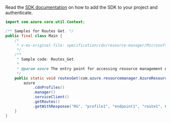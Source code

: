 Read the [SDK documentation](https://github.com/Azure/azure-sdk-for-java/blob/azure-resourcemanager_2.13.0/sdk/resourcemanager/azure-resourcemanager/README.md) on how to add the SDK to your project and authenticate.

```java
import com.azure.core.util.Context;

/** Samples for Routes Get. */
public final class Main {
    /*
     * x-ms-original-file: specification/cdn/resource-manager/Microsoft.Cdn/stable/2021-06-01/examples/Routes_Get.json
     */
    /**
     * Sample code: Routes_Get.
     *
     * @param azure The entry point for accessing resource management APIs in Azure.
     */
    public static void routesGet(com.azure.resourcemanager.AzureResourceManager azure) {
        azure
            .cdnProfiles()
            .manager()
            .serviceClient()
            .getRoutes()
            .getWithResponse("RG", "profile1", "endpoint1", "route1", Context.NONE);
    }
}
```
